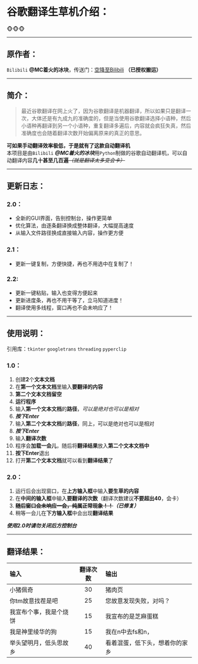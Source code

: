 # 谷歌翻译生草机介绍：

:monkey_face::monkey_face::monkey_face:  
***
## 原作者：  
`Bilibili` __@MC着火的冰块__，传送门：[空降至Bilibili](https://space.bilibili.com/551409211 "点击空降")
__（已授权搬运）__
***
## 简介：  
> 最近谷歌翻译在网上火了，因为谷歌翻译是机器翻译，所以如果只是翻译一次，大体还是有九成九的准确度的，但是当使用谷歌翻译选择小语种，然后小语种再翻译到另一个小语种，重复翻译多遍后，内容就会疯狂失真，然后准确度也会随着翻译次数开始偏离原来的真正的意思。  
  
__可如果手动翻译效率极低，于是就有了这款自动翻译机__  
本项目是由`Bilibili` ***@MC着火的冰块***用`Python`制做的谷歌自动翻译机，可以自动翻译内容**几十甚至几百遍**~~*（就是翻译太多变会卡）*~~  
***
## 更新日志：
### 2.0：
- 全新的GUI界面，告别控制台，操作更简单
- 优化算法，由逐条翻译换成整体翻译，大幅提高速度
- 从输入文件路径换成直接输入内容，操作更方便
  
### 2.1：
- 更新一键复制，方便快捷，再也不用选中在复制了！

### 2.2:  
- 更新一键粘贴，输入也变得方便起来
- 更新进度条，再也不用干等了，立马知道进度！
- 翻译使用多线程，窗口再也不会未响应了！
***
## 使用说明：
引用库：`tkinter` `googletrans` `threading` `pyperclip`  
  
### 1.0：  
1. 创建**2**个**文本文档**
2. 在**第一个文本文档**里输入**要翻译的内容**
3. **第二个文本文档留空**
4. **运行程序**
5. 输入**第一个文本文档**的**路径**，*可以是绝对也可以是相对*
6. ***按下Enter***
7. 输入**第二个文本文档**的**路径**，同上，可以是绝对也可以是相对
8. ***按下Enter***
9. 输入**翻译次数**
10. 程序会**加载一会儿**，随后将**翻译结果**放入**第二个文本文档中**
11. **按下Enter**退出
12. 打开**第二个文本文档**就可以看到**翻译结果**了
  
### 2.0：  
1. 运行后会出现窗口，在**上方输入框**中输入**要生草的内容**  
2. 在**中间的输入框**中输入**要翻译的次数**（翻译次数建议**不要超出40**，会卡）  
3. ~~**随后窗口会未响应一会，纯属正常现象！！**~~***（已修复）***  
4. 稍等一会儿在**下方输入框**中会出现**翻译结果**  

*__使用2.0时请勿关闭后方控制台__*
***
## 翻译结果：  
|输入|翻译次数|输出|
|:---|:---:|:---|
|小猪佩奇|30|猪肉页|
|你tm故意找茬是吧|25|您故意发现失败，对吗？|
|我宣布个事，我是个烧饼|15|我宣布的是芝麻蛋糕|
|我是神里绫华的狗|15|我在n中去fs和n，|
|举头望明月，低头思故乡|40|看着混蛋，低下头，想着你的家乡|

